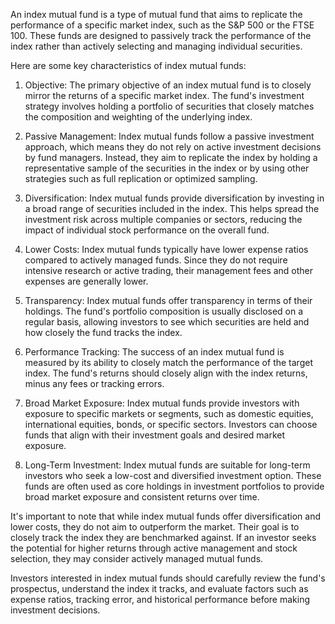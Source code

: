An index mutual fund is a type of mutual fund that aims to replicate the performance of a specific market index, such as the S&P 500 or the FTSE 100. These funds are designed to passively track the performance of the index rather than actively selecting and managing individual securities.

Here are some key characteristics of index mutual funds:

1. Objective: The primary objective of an index mutual fund is to closely mirror the returns of a specific market index. The fund's investment strategy involves holding a portfolio of securities that closely matches the composition and weighting of the underlying index.

2. Passive Management: Index mutual funds follow a passive investment approach, which means they do not rely on active investment decisions by fund managers. Instead, they aim to replicate the index by holding a representative sample of the securities in the index or by using other strategies such as full replication or optimized sampling.

3. Diversification: Index mutual funds provide diversification by investing in a broad range of securities included in the index. This helps spread the investment risk across multiple companies or sectors, reducing the impact of individual stock performance on the overall fund.

4. Lower Costs: Index mutual funds typically have lower expense ratios compared to actively managed funds. Since they do not require intensive research or active trading, their management fees and other expenses are generally lower.

5. Transparency: Index mutual funds offer transparency in terms of their holdings. The fund's portfolio composition is usually disclosed on a regular basis, allowing investors to see which securities are held and how closely the fund tracks the index.

6. Performance Tracking: The success of an index mutual fund is measured by its ability to closely match the performance of the target index. The fund's returns should closely align with the index returns, minus any fees or tracking errors.

7. Broad Market Exposure: Index mutual funds provide investors with exposure to specific markets or segments, such as domestic equities, international equities, bonds, or specific sectors. Investors can choose funds that align with their investment goals and desired market exposure.

8. Long-Term Investment: Index mutual funds are suitable for long-term investors who seek a low-cost and diversified investment option. These funds are often used as core holdings in investment portfolios to provide broad market exposure and consistent returns over time.

It's important to note that while index mutual funds offer diversification and lower costs, they do not aim to outperform the market. Their goal is to closely track the index they are benchmarked against. If an investor seeks the potential for higher returns through active management and stock selection, they may consider actively managed mutual funds.

Investors interested in index mutual funds should carefully review the fund's prospectus, understand the index it tracks, and evaluate factors such as expense ratios, tracking error, and historical performance before making investment decisions.